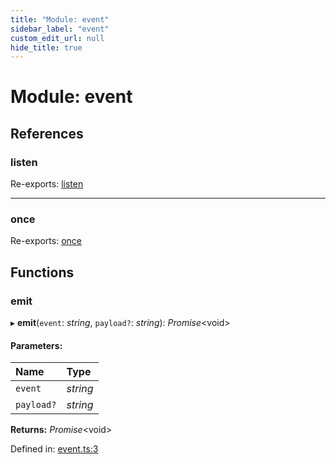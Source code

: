 ```yaml
---
title: "Module: event"
sidebar_label: "event"
custom_edit_url: null
hide_title: true
---
```


# Module: event

## References

### listen

Re-exports: [listen](helpers_event.md#listen)

___

### once

Re-exports: [once](helpers_event.md#once)

## Functions

### emit

▸ **emit**(`event`: *string*, `payload?`: *string*): *Promise*<void\>

#### Parameters:

Name | Type |
:------ | :------ |
`event` | *string* |
`payload?` | *string* |

**Returns:** *Promise*<void\>

Defined in: [event.ts:3](https://github.com/tauri-apps/tauri/blob/b9cbaad4/api/src/event.ts#L3)
